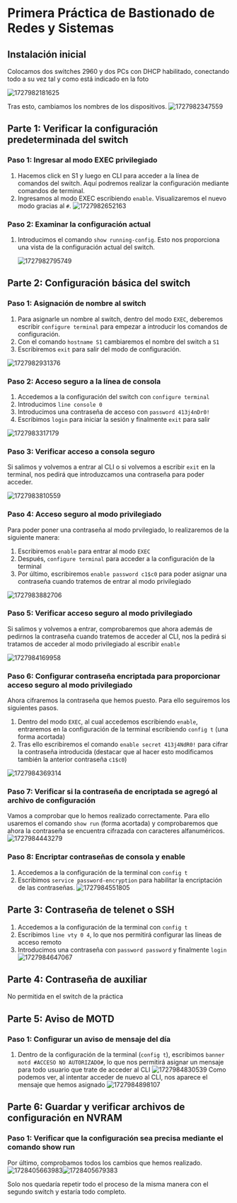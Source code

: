 # Primera Práctica de Bastionado de Redes y Sistemas

## Instalación inicial

Colocamos dos switches 2960 y dos PCs con DHCP habilitado, conectando todo a su vez tal y como está indicado en la foto

![1727982181625](image/memoria/1727982181625.png)

Tras esto, cambiamos los nombres de los dispositivos.
![1727982347559](image/memoria/1727982347559.png)

## Parte 1: Verificar la configuración predeterminada del switch

### Paso 1: Ingresar al modo EXEC privilegiado

1. Hacemos click en S1 y luego en CLI para acceder a la línea de comandos del switch. Aquí podremos realizar la configuración mediante comandos de terminal.
2. Ingresamos al modo EXEC escribiendo `enable`. Visualizaremos el nuevo modo gracias al `#`.
   ![1727982652163](image/memoria/1727982652163.png)

### Paso 2: Examinar la configuración actual

1. Introducimos el comando `show running-config`. Esto nos proporciona una vista de la configuración actual del switch.

   ![1727982795749](image/memoria/1727982795749.png)

## Parte 2: Configuración básica del switch

### Paso 1: Asignación de nombre al switch
1. Para asignarle un nombre al switch, dentro del modo `EXEC`, deberemos escribir `configure terminal` para empezar a introducir los comandos de configuración.
2. Con el comando `hostname S1` cambiaremos el nombre del switch a `S1`
3. Escribiremos `exit` para salir del modo de configuración.

![1727982931376](image/memoria/1727982931376.png)

### Paso 2: Acceso seguro a la línea de consola
1. Accedemos a la configuración del switch con `configure terminal`
2. Introducimos `line console 0`
3. Introducimos una contraseña de acceso con `password 413j4nDr0!`
4. Escribimos `login` para iniciar la sesión y finalmente `exit` para salir

![1727983317179](image/memoria/1727983317179.png)

### Paso 3: Verificar acceso a consola seguro
Si salimos y volvemos a entrar al CLI o si volvemos a escribir `exit` en la terminal, nos pedirá que introduzcamos una contraseña para poder acceder.

![1727983810559](image/memoria/1727983810559.png)

### Paso 4: Acceso seguro al modo privilegiado
Para poder poner una contraseña al modo prvilegiado, lo realizaremos de la siguiente manera:
1. Escribiremos `enable` para entrar al modo `EXEC`
2. Después, `configure terminal` para acceder a la configuración de la terminal
3. Por último, escribiremos `enable password c1$c0` para poder asignar una contraseña cuando tratemos de entrar al modo privilegiado

![1727983882706](image/memoria/1727983882706.png)

### Paso 5: Verificar acceso seguro al modo privilegiado
Si salimos y volvemos a entrar, comprobaremos que ahora además de pedirnos la contraseña cuando tratemos de acceder al CLI, nos la pedirá si tratamos de acceder al modo privilegiado al escribir `enable`

![1727984169958](image/memoria/1727984169958.png)

### Paso 6: Configurar contraseña encriptada para proporcionar acceso seguro al modo privilegiado
Ahora cifraremos la contraseña que hemos puesto. Para ello seguiremos los siguientes pasos.
1. Dentro del modo `EXEC`, al cual accedemos escribiendo `enable`, entraremos en la configuración de la terminal escribiendo `config t` (una forma acortada)
2. Tras ello escribiremos el comando `enable secret 413j4NdR0!` para cifrar la contraseña introducida (destacar que al hacer esto modificamos también la anterior contraseña `c1$c0`)

![1727984369314](image/memoria/1727984369314.png)

### Paso 7: Verificar si la contraseña de encriptada se agregó al archivo de configuración
Vamos a comprobar que lo hemos realizado correctamente. Para ello usaremos el comando `show run` (forma acortada) y comprobaremos que ahora la contraseña se encuentra cifrazada con caracteres alfanuméricos.
![1727984443279](image/memoria/1727984443279.png)

### Paso 8: Encriptar contraseñas de consola y enable
1. Accedemos a la configuración de la terminal con `config t`
2. Escribimos `service password-encryption` para habilitar la encriptación de las contraseñas.
![1727984551805](image/memoria/1727984551805.png)

## Parte 3: Contraseña de telenet o SSH

1. Accedemos a la configuración de la terminal con `config t`
2. Escribimos `line vty 0 4`, lo que nos permitirá configurar las líneas de acceso remoto
3. Introducimos una contraseña con  `password password` y finalmente `login`
![1727984647067](image/memoria/1727984647067.png)

## Parte 4: Contraseña de auxiliar

No permitida en el switch de la práctica

## Parte 5: Aviso de MOTD

### Paso 1: Configurar un aviso de mensaje del día
1. Dentro de la configuración de la terminal (`config t`), escribimos `banner motd #ACCESO NO AUTORIZADO#`, lo que nos permitirá asignar un mensaje para todo usuario que trate de acceder al CLI
![1727984830539](image/memoria/1727984830539.png)
Como podemos ver, al intentar acceder de nuevo al CLI, nos aparece el mensaje que hemos asignado
![1727984898107](image/memoria/1727984898107.png)

## Parte 6: Guardar y verificar archivos de configuración en NVRAM

### Paso 1: Verificar que la configuración sea precisa mediante el comando show run
Por último, comprobamos todos los cambios que hemos realizado.
![1728405663983](image/memoria/1728405663983.png)![1728405679383](image/memoria/1728405679383.png)

Solo nos quedaría repetir todo el proceso de la misma manera con el segundo switch y estaría todo completo.